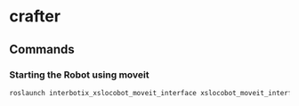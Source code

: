 # crafter


## Commands

### Starting the Robot using moveit

```bash
roslaunch interbotix_xslocobot_moveit_interface xslocobot_moveit_interface.launch robot_model:=locobot_wx250s show_lidar:=true use_actual:=true use_cpp_interface:=true
```